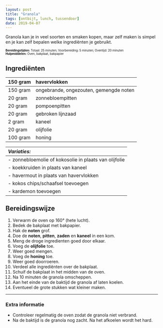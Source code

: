```yaml
---
layout: post
title: "Granola"
tags: [ontbijt, lunch, tussendoor]
date: 2019-04-07
---
```


Granola kan je in veel soorten en smaken kopen, maar zelf maken is simpel en je kan zelf bepalen welke ingrediënten je gebruikt.

<sub><sup>
**Bereidingstijden:** Totaal: 25 minuten; Voorbereiding: 5 minuten; Oventijd: 20 minuten  
**Hulpmiddelen:** Oven, bakplaat, bakpapier
</sup></sub>

## Ingrediënten

| 150 gram | havervlokken                           |
|:-------- |:-------------------------------------- |
| 150 gram | ongebrande, ongezouten, gemengde noten |
| 20 gram  | zonnebloempitten                       |
| 20 gram  | pompoenpitten                          |
| 20 gram  | gebroken lijnzaad                      |
| 2 gram   | kaneel                                 |
| 20 gram  | olijfolie                              |
| 100 gram | honing                                 |

| ***Variaties:***                                      |
|:----------------------------------------------------- |
| - zonnebloemolie of kokosolie in plaats van olijfolie |
| - koekkruiden in plaats van kaneel                    |
| - havermout in plaats van havervlokken                |
| - kokos chips/schaafsel toevoegen                     |
| - kardemon toevoegen                                  |

## Bereidingswijze
1. Verwarm de oven op 160° (hete lucht).
2. Bedek de bakplaat met bakpapier.
3. Hak de **noten** grof.
4. Doe de **noten**, **pitten**, **zaden** en **kaneel** in een kom.
5. Meng de droge ingredienten goed door elkaar.
6. Voeg de **olijfolie** toe.
7. Weer goed mengen.
8. Voeg de **honing** toe.
9. Weer goed doorroeren.
10. Verdeel alle ingrediënten over de bakplaat.
11. Schuif de bakplaat in het midden van de oven.
12. Na 10 minuten de granola omscheppen.
13. Aan het einde van de baktijd de granola af laten koelen.
14. Eventueel de grote stukken wat kleiner maken.

-----------------------------------------------------------------------
### Extra informatie  
- Controleer regelmatig de oven zodat de granola niet verbrand.
- Na de baktijd is de granola nog zacht. Na het afkoelen wordt het hard.
